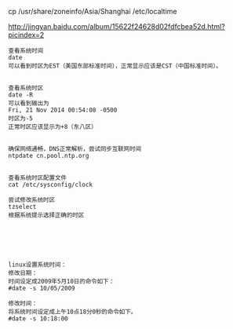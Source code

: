 cp /usr/share/zoneinfo/Asia/Shanghai /etc/localtime

http://jingyan.baidu.com/album/15622f24628d02fdfcbea52d.html?picindex=2


	查看系统时间
	date
	可以看到时区为EST（美国东部标准时间），正常显示应该是CST（中国标准时间）。


	查看系统时区
	date -R
	可以看到输出为
	Fri, 21 Nov 2014 00:54:08 -0500
	时区为-5
	正常时区应该显示为+8（东八区）


	确保网络通畅，DNS正常解析，尝试同步互联网时间
	ntpdate cn.pool.ntp.org


	查看系统时区配置文件
	cat /etc/sysconfig/clock

	尝试修改系统时区
	tzselect
	根据系统提示选择正确的时区
	
	
	
	
	
	
	linux设置系统时间：
	修改日期：
	时间设定成2009年5月10日的命令如下：
	#date -s 10/05/2009

	修改时间：
	将系统时间设定成上午10点18分0秒的命令如下。
	#date -s 10:18:00 